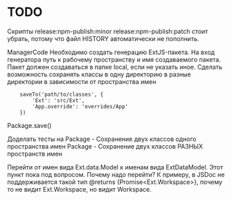 TODO
====

Скрипты
release:npm-publish:minor
release:npm-publish:patch
стоит убрать, потому что файл HISTORY автоматически не пополнить.


ManagerCode
    Необходимо создать генерацию ExtJS-пакета.
        На вход генератора путь к рабочему пространству и имя создаваемого пакета.
        Пакет должен создаваться в папке local, если не указать иное. 
    Сделать возможность сохранять классы
        в одну директорию
        в разные директории в зависимости от пространства имен
        
        saveTo('path/to/classes', {
            'Ext': 'src/Ext',
            'App.override': 'overrides/App'
        })


Package.save()

Доделать тесты на
    Package - Сохранение двух классов одного пространства имен
    Package - Сохранение двух классов РАЗНЫХ пространств имен





Перейти от имен вида Ext.data.Model к именам вида ExtDataModel.
    Этот пункт пока под вопросом.
    Почему надо перейти?
        К примеру, в JSDoc не поддерживается такой тип @returns {Promise<Ext.Workspace>}, 
        почему то не видит Ext.Workspace, но видит Workspace.